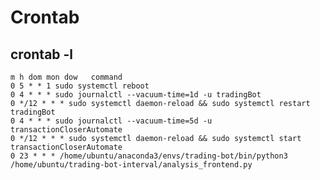 # Crontab

## crontab -l

    m h dom mon dow   command
    0 5 * * 1 sudo systemctl reboot
    0 4 * * * sudo journalctl --vacuum-time=1d -u tradingBot 
    0 */12 * * * sudo systemctl daemon-reload && sudo systemctl restart tradingBot
    0 4 * * * sudo journalctl --vacuum-time=5d -u transactionCloserAutomate
    0 */12 * * * sudo systemctl daemon-reload && sudo systemctl start transactionCloserAutomate
    0 23 * * * /home/ubuntu/anaconda3/envs/trading-bot/bin/python3 /home/ubuntu/trading-bot-interval/analysis_frontend.py
